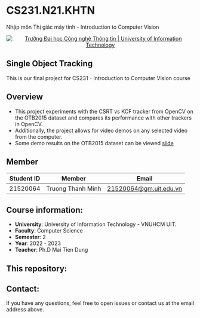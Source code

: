# CS231.N21.KHTN
Nhập môn Thị giác máy tính - Introduction to Computer Vision
<p align="center">
  <a href="https://www.uit.edu.vn/" title="Trường Đại học Công nghệ Thông tin" style="border: none;">
    <img src="https://i.imgur.com/WmMnSRt.png" alt="Trường Đại học Công nghệ Thông tin | University of Information Technology">
  </a>
</p>

## Single Object Tracking
This is our final project for CS231 - Introduction to Computer Vision course

## Overview
* This project experiments with the CSRT vs KCF tracker from OpenCV on the OTB2015 dataset and compares its performance with other trackers in OpenCV.
* Additionally, the project allows for video demos on any selected video from the computer.
* Some demo results on the OTB2015 dataset can be viewed [slide](https://github.com/trthminh/CS231.N21.KHTN/blob/main/21520064_Single%20Object%20Tracking%20Report.pptx)

## Member
|**Student ID**| **Member**|**Email**|
|-----------|-----------|-----------|
|21520064|Truong Thanh Minh|21520064@gm.uit.edu.vn|

## Course information:
- **University**: University of Information Technology - VNUHCM UIT.
- **Faculty**: Computer Science
- **Semester**: 2
- **Year**: 2022 - 2023
- **Teacher**: Ph.D Mai Tien Dung

## This repository:

## Contact:
If you have any questions, feel free to open issues or contact us at the email address above.
